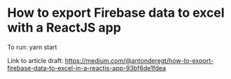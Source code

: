 # How to export Firebase data to excel with a ReactJS app

To run: yarn start

Link to article draft: https://medium.com/@antonderegt/how-to-export-firebase-data-to-excel-in-a-reactjs-app-93bf6de1fdea